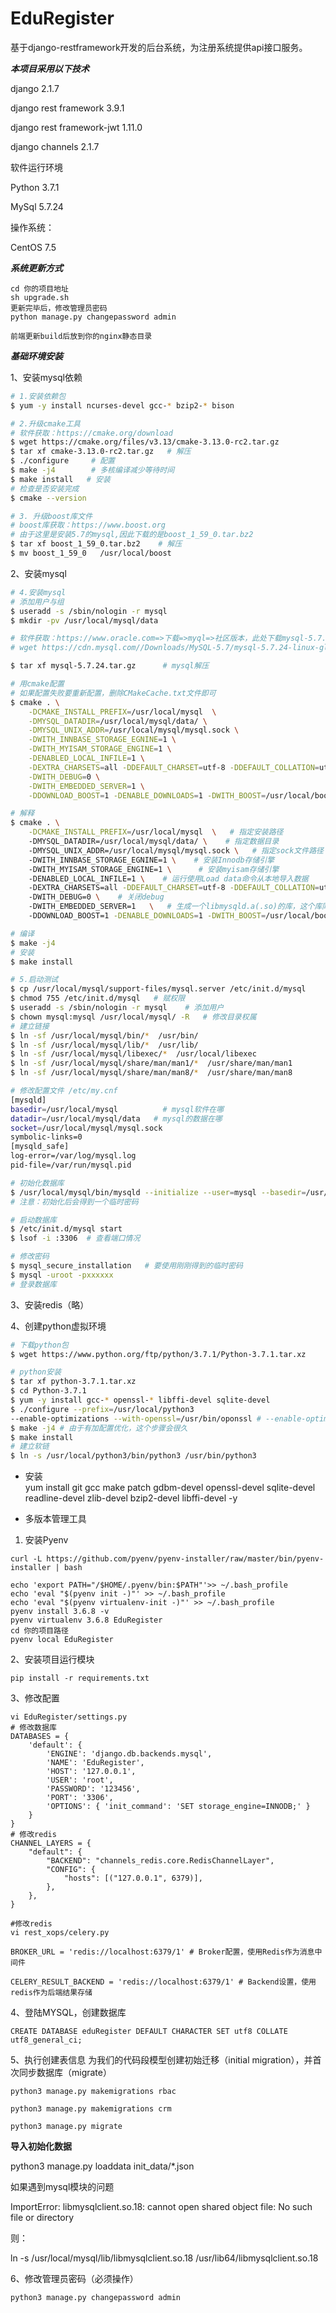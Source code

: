 # EduRegister
基于django-restframework开发的后台系统，为注册系统提供api接口服务。

***本项目采用以下技术***

django 2.1.7

django rest framework 3.9.1

django rest framework-jwt 1.11.0

django channels 2.1.7


软件运行环境

Python 3.7.1

MySql 5.7.24

操作系统：

CentOS 7.5

***系统更新方式***
```
cd 你的项目地址
sh upgrade.sh
更新完毕后，修改管理员密码
python manage.py changepassword admin

前端更新build后放到你的nginx静态目录
```

***基础环境安装***

1、安装mysql依赖

```bash
# 1.安装依赖包
$ yum -y install ncurses-devel gcc-* bzip2-* bison

# 2.升级cmake工具
# 软件获取：https://cmake.org/download
$ wget https://cmake.org/files/v3.13/cmake-3.13.0-rc2.tar.gz
$ tar xf cmake-3.13.0-rc2.tar.gz   # 解压
$ ./configure     # 配置
$ make -j4        # 多核编译减少等待时间
$ make install   # 安装
# 检查是否安装完成
$ cmake --version

# 3. 升级boost库文件
# boost库获取：https://www.boost.org
# 由于这里是安装5.7的mysql,因此下载的是boost_1_59_0.tar.bz2
$ tar xf boost_1_59_0.tar.bz2    # 解压
$ mv boost_1_59_0   /usr/local/boost
```

2、安装mysql

```bash
# 4.安装mysql
# 添加用户与组
$ useradd -s /sbin/nologin -r mysql
$ mkdir -pv /usr/local/mysql/data

# 软件获取：https://www.oracle.com=>下载=>myql=>社区版本，此处下载mysql-5.7.24.tar.gz
# wget https://cdn.mysql.com//Downloads/MySQL-5.7/mysql-5.7.24-linux-glibc2.12-x86_64.tar.gz

$ tar xf mysql-5.7.24.tar.gz      # mysql解压

# 用cmake配置
# 如果配置失败要重新配置，删除CMakeCache.txt文件即可
$ cmake . \
    -DCMAKE_INSTALL_PREFIX=/usr/local/mysql  \
    -DMYSQL_DATADIR=/usr/local/mysql/data/ \
    -DMYSQL_UNIX_ADDR=/usr/local/mysql/mysql.sock \
    -DWITH_INNBASE_STORAGE_EGNINE=1 \
    -DWITH_MYISAM_STORAGE_ENGINE=1 \
    -DENABLED_LOCAL_INFILE=1 \
    -DEXTRA_CHARSETS=all -DDEFAULT_CHARSET=utf-8 -DDEFAULT_COLLATION=utf8_general_ci \
    -DWITH_DEBUG=0 \
    -DWITH_EMBEDDED_SERVER=1 \
    -DDOWNLOAD_BOOST=1 -DENABLE_DOWNLOADS=1 -DWITH_BOOST=/usr/local/boost

# 解释
$ cmake . \
    -DCMAKE_INSTALL_PREFIX=/usr/local/mysql  \   # 指定安装路径
    -DMYSQL_DATADIR=/usr/local/mysql/data/ \    # 指定数据目录
    -DMYSQL_UNIX_ADDR=/usr/local/mysql/mysql.sock \   # 指定sock文件路径
    -DWITH_INNBASE_STORAGE_EGNINE=1 \    # 安装Innodb存储引擎
    -DWITH_MYISAM_STORAGE_ENGINE=1 \      # 安装myisam存储引擎
    -DENABLED_LOCAL_INFILE=1 \    # 运行使用Load data命令从本地导入数据
    -DEXTRA_CHARSETS=all -DDEFAULT_CHARSET=utf-8 -DDEFAULT_COLLATION=utf8_general_ci \   # 安装所有字符集、默认字符集utf-8、检验字符
    -DWITH_DEBUG=0 \    # 关闭debug
    -DWITH_EMBEDDED_SERVER=1   \   # 生成一个libmysqld.a(.so)的库，这个库同时集成了mysql服务与客户端API
    -DDOWNLOAD_BOOST=1 -DENABLE_DOWNLOADS=1 -DWITH_BOOST=/usr/local/boost   # 运行boost    允许下载boost库文件

# 编译
$ make -j4
# 安装
$ make install

# 5.启动测试
$ cp /usr/local/mysql/support-files/mysql.server /etc/init.d/mysql
$ chmod 755 /etc/init.d/mysql   # 赋权限
$ useradd -s /sbin/nologin -r mysql    # 添加用户
$ chown mysql:mysql /usr/local/mysql/ -R   # 修改目录权属
# 建立链接
$ ln -sf /usr/local/mysql/bin/*  /usr/bin/
$ ln -sf /usr/local/mysql/lib/*  /usr/lib/
$ ln -sf /usr/local/mysql/libexec/*  /usr/local/libexec
$ ln -sf /usr/local/mysql/share/man/man1/*  /usr/share/man/man1
$ ln -sf /usr/local/mysql/share/man/man8/*  /usr/share/man/man8

# 修改配置文件 /etc/my.cnf
[mysqld]
basedir=/usr/local/mysql          # mysql软件在哪
datadir=/usr/local/mysql/data   # mysql的数据在哪
socket=/usr/local/mysql/mysql.sock
symbolic-links=0
[mysqld_safe]
log-error=/var/log/mysql.log
pid-file=/var/run/mysql.pid

# 初始化数据库
$ /usr/local/mysql/bin/mysqld --initialize --user=mysql --basedir=/usr/local/mysql/ --datadir=/usr/local/mysqld/data/
# 注意：初始化后会得到一个临时密码

# 启动数据库
$ /etc/init.d/mysql start
$ lsof -i :3306  # 查看端口情况

# 修改密码
$ mysql_secure_installation   # 要使用刚刚得到的临时密码
$ mysql -uroot -pxxxxxx
# 登录数据库

```

3、安装redis（略）

4、创建python虚拟环境

```bash
# 下载python包
$ wget https://www.python.org/ftp/python/3.7.1/Python-3.7.1.tar.xz

# python安装
$ tar xf python-3.7.1.tar.xz
$ cd Python-3.7.1
$ yum -y install gcc-* openssl-* libffi-devel sqlite-devel
$ ./configure --prefix=/usr/local/python3
--enable-optimizations --with-openssl=/usr/bin/oponssl # --enable-optimizations是包优化参数 
$ make -j4 # 由于有加配置优化，这个步骤会很久 
$ make install
# 建立软链
$ ln -s /usr/local/python3/bin/python3 /usr/bin/python3
```

- 安装  
yum install git gcc make patch gdbm-devel openssl-devel sqlite-devel readline-devel zlib-devel bzip2-devel libffi-devel -y  

- 多版本管理工具
1. 安装Pyenv 

```
curl -L https://github.com/pyenv/pyenv-installer/raw/master/bin/pyenv-installer | bash  

echo 'export PATH="/$HOME/.pyenv/bin:$PATH"'>> ~/.bash_profile
echo 'eval "$(pyenv init -)"' >> ~/.bash_profile 
echo 'eval "$(pyenv virtualenv-init -)"' >> ~/.bash_profile
pyenv install 3.6.8 -v
pyenv virtualenv 3.6.8 EduRegister
cd 你的项目路径
pyenv local EduRegister
```

2、安装项目运行模块
```
pip install -r requirements.txt
```
3、修改配置
```
vi EduRegister/settings.py 
# 修改数据库
DATABASES = {
    'default': {
        'ENGINE': 'django.db.backends.mysql',
        'NAME': 'EduRegister',
        'HOST': '127.0.0.1',
        'USER': 'root',
        'PASSWORD': '123456',
        'PORT': '3306',
        'OPTIONS': { 'init_command': 'SET storage_engine=INNODB;' }
    }
}
# 修改redis
CHANNEL_LAYERS = {
    "default": {
        "BACKEND": "channels_redis.core.RedisChannelLayer",
        "CONFIG": {
            "hosts": [("127.0.0.1", 6379)],
        },
    },
}

#修改redis
vi rest_xops/celery.py

BROKER_URL = 'redis://localhost:6379/1' # Broker配置，使用Redis作为消息中间件

CELERY_RESULT_BACKEND = 'redis://localhost:6379/1' # Backend设置，使用redis作为后端结果存储
```


4、登陆MYSQL，创建数据库

```
CREATE DATABASE eduRegister DEFAULT CHARACTER SET utf8 COLLATE utf8_general_ci;
```

5、执行创建表信息
为我们的代码段模型创建初始迁移（initial migration），并首次同步数据库（migrate）

```
python3 manage.py makemigrations rbac

python3 manage.py makemigrations crm

python3 manage.py migrate
```

**导入初始化数据**

python3 manage.py loaddata init_data/*.json

如果遇到mysql模块的问题

ImportError: libmysqlclient.so.18: cannot open shared object file: No such file or directory

则：

ln -s /usr/local/mysql/lib/libmysqlclient.so.18 /usr/lib64/libmysqlclient.so.18


6、修改管理员密码（必须操作）
    
    python3 manage.py changepassword admin
   

